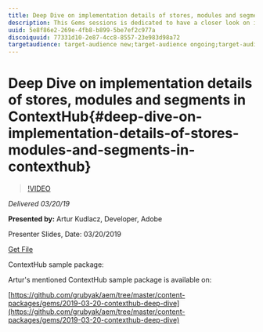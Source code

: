 ```yaml
---
title: Deep Dive on implementation details of stores, modules and segments in ContextHub
description: This Gems sessions is dedicated to have a closer look on implementation details of ContextHub stores of different types, using different persistence layers. Custom modules implementation (both via code and configuration using base module renderer), as well as how to organize modules in separate ContextHub modes. Lastly, we will see how ContextHub segment traits are working, how to implement custom comparator and how to instantiate segments programatically.
uuid: 5e8f86e2-269e-4fb8-b899-5be7ef2c977a
discoiquuid: 77331d10-2e87-4cc8-8557-23e983d98a72
targetaudience: target-audience new;target-audience ongoing;target-audience upgrader
---
```


# Deep Dive on implementation details of stores, modules and segments in ContextHub{#deep-dive-on-implementation-details-of-stores-modules-and-segments-in-contexthub}

>[!VIDEO](https://video.tv.adobe.com/v/27010/?quality=9)

*Delivered 03/20/19*

**Presented by:** Artur Kudlacz, Developer, Adobe

Presenter Slides, Date: 03/20/2019

[Get File](assets/aem-gems-contexthubdeepdive-03202019.pdf)

ContextHub sample package:  

Artur's mentioned ContextHub sample package is available on:  

[https://github.com/grubyak/aem/tree/master/content-packages/gems/2019-03-20-contexthub-deep-dive](https://github.com/grubyak/aem/tree/master/content-packages/gems/2019-03-20-contexthub-deep-dive)
